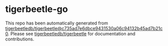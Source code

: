 # tigerbeetle-go
This repo has been automatically generated from [tigerbeetledb/tigerbeetle@c735ad7e6dbce9431530a06c94132b45ad7b21c0](https://github.com/tigerbeetledb/tigerbeetle/commit/c735ad7e6dbce9431530a06c94132b45ad7b21c0). Please see [tigerbeetledb/tigerbeetle](https://github.com/tigerbeetledb/tigerbeetle) for documentation and contributions.
